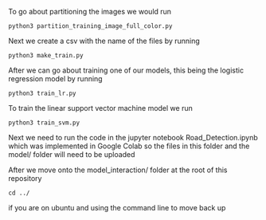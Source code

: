 To go about partitioning the images we would run
```
python3 partition_training_image_full_color.py
```
Next we create a csv with the name of the files by running
```
python3 make_train.py
```
After we can go about training one of our models, this being the logistic regression model by running

```
python3 train_lr.py
```

To train the linear support vector machine model we run

```
python3 train_svm.py
```

Next we need to run the code in the jupyter notebook Road_Detection.ipynb which was implemented in Google Colab so the files in this folder and the model/ folder will need to be uploaded

After we move onto the model_interaction/ folder at the root of this repository

```
cd ../
```

if you are on ubuntu and using the command line to move back up
